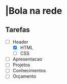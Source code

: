 # |Bola na rede
## Tarefas

- [ ] Header
    -[x] HTML
    -[ ] CSS
- [ ] Apresentacao
- [ ] Projetos
- [ ] Conhecimentos
- [ ] Orçamento
